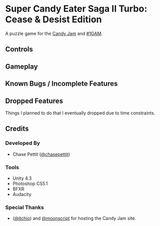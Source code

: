 # Super Candy Eater Saga II Turbo: Cease & Desist Edition

A puzzle game for the [Candy Jam](http://itch.io/jam/candyjam) and [#1GAM](http://www.onegameamonth.com/).

## Controls



## Gameplay



## Known Bugs / Incomplete Features



## Dropped Features

Things I planned to do that I eventually dropped due to time constraints.



## Credits

### Developed By
* Chase Pettit ([@chasepettit](http://twitter.com/chasepettit))

### Tools
* Unity 4.3
* Photoshop CS5.1
* BFXR
* Audacity

### Special Thanks
* ([@itchio](http://twitter.com/itchio)) and [@moonscript](http://twitter.com/moonscript) for hosting the Candy Jam site.
